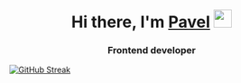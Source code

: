 <h1 align="center">Hi there, I'm <a href="#" target="_blank">Pavel</a> 
<img src="https://github.com/blackcater/blackcater/raw/main/images/Hi.gif" height="32"/></h1>
<h3 align="center">Frontend developer</h3>

[![GitHub Streak](https://github-readme-streak-stats.herokuapp.com/?user=pavelsobolev1991)](https://git.io/streak-stats)
